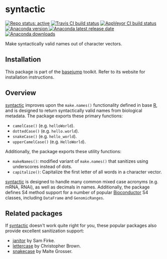 # syntactic

[![Repo status: active](https://www.repostatus.org/badges/latest/active.svg)](https://www.repostatus.org/#active)
[![Travis CI build status](https://travis-ci.com/acidgenomics/syntactic.svg?branch=master)](https://travis-ci.com/acidgenomics/syntactic)
[![AppVeyor CI build status](https://ci.appveyor.com/api/projects/status/9alj3hqmvfha9a02/branch/master?svg=true)](https://ci.appveyor.com/project/mjsteinbaugh/syntactic/branch/master)
[![Anaconda version](https://anaconda.org/bioconda/r-syntactic/badges/version.svg) ![Anaconda latest release date](https://anaconda.org/bioconda/r-syntactic/badges/latest_release_date.svg) ![Anaconda downloads](https://anaconda.org/bioconda/r-syntactic/badges/downloads.svg)](https://anaconda.org/bioconda/r-syntactic)

Make syntactically valid names out of character vectors.

## Installation

This package is part of the [basejump][] toolkit. Refer to its website for installation instructions.

## Overview

[syntactic][] improves upon the `make.names()` functionality defined in base [R][], and is designed to return syntactically valid names from biological metadata. The package exports these primary functions:

- `camelCase()` (e.g. `helloWorld`).
- `dottedCase()` (e.g. `hello.world`).
- `snakeCase()` (e.g. `hello_world`).
- `upperCamelCase()` (e.g. `HelloWorld`).

Additionally, the package exports these utility functions:

- `makeNames()`: modified variant of `make.names()` that sanitizes using underscores instead of dots.
- `capitalize()`: Capitalize the first letter of all words in a character vector.

[syntactic][] is designed to handle many common mixed case acronyms (e.g. mRNA, RNAi), as well as decimals in names. Additionally, the package defines S4 method support for a number of popular [Bioconductor][] S4 classes, including `DataFrame` and `GenomicRanges`.

## Related packages

If [syntactic][] doesn't work quite right for you, these popular packages also provide excellent sanitization support:

- [janitor][] by Sam Firke.
- [lettercase][] by Christopher Brown.
- [snakecase][] by Malte Grosser.

[Bioconductor]: https://bioconductor.org/
[R]: https://www.r-project.org/
[basejump]: https://basejump.acidgenomics.com/
[janitor]: https://cran.r-project.org/package=janitor
[lettercase]: https://cran.r-project.org/package=lettercase
[snakecase]: https://cran.r-project.org/package=snakecase
[syntactic]: https://syntactic.acidgenomics.com/
